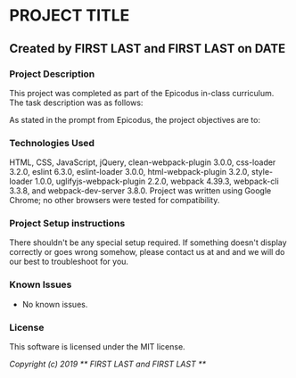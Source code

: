 # PROJECT TITLE

## Created by FIRST LAST and FIRST LAST on DATE

### Project Description
This project was completed as part of the Epicodus in-class curriculum. The task description was as follows:

As stated in the prompt from Epicodus, the project objectives are to:



### Technologies Used
HTML, CSS, JavaScript, jQuery, clean-webpack-plugin 3.0.0, css-loader 3.2.0, eslint 6.3.0, eslint-loader 3.0.0, html-webpack-plugin 3.2.0, style-loader 1.0.0, uglifyjs-webpack-plugin 2.2.0, webpack 4.39.3, webpack-cli 3.3.8, and webpack-dev-server 3.8.0.
Project was written using Google Chrome; no other browsers were tested for compatibility.

### Project Setup instructions
There shouldn't be any special setup required. If something doesn't display correctly or goes wrong somehow, please contact us at <email> and <email> and we will do our best to troubleshoot for you.

### Known Issues
* No known issues.



### License
This software is licensed under the MIT license.

_Copyright (c) 2019 ** FIRST LAST and FIRST LAST **_
